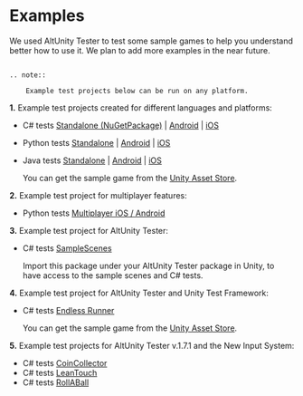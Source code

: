 # Examples

We used AltUnity Tester to test some sample games to help you understand better how to use it.
We plan to add more examples in the near future.

```eval_rst

.. note::

    Example test projects below can be run on any platform.

```

**1.** Example test projects created for different languages and platforms:

* C# tests [Standalone (NuGetPackage)](https://gitlab.com/altom/altunity/examples/alttrashcat-tests-csharp) | [Android](https://gitlab.com/altom/altunity/examples/android-build-with-csharp-tests) | [iOS](https://gitlab.com/altom/altunity/examples/ios-build-with-csharp-tests)
* Python tests [Standalone](https://gitlab.com/altom/altunity/examples/standalone-build-with-python-tests) | [Android](https://gitlab.com/altom/altunity/examples/alttrashcat-tests-python) | [iOS](https://gitlab.com/altom/altunity/examples/ios-build-with-python-tests)
* Java tests [Standalone](https://gitlab.com/altom/altunity/examples/standalone-and-android-build-with-java-tests) | [Android](https://gitlab.com/altom/altunity/examples/standalone-and-android-build-with-java-tests) | [iOS](https://gitlab.com/altom/altunity/examples/alttrashcat-tests---java)

    You can get the sample game from the [Unity Asset Store](https://assetstore.unity.com/packages/essentials/tutorial-projects/endless-runner-sample-game-87901).

**2.** Example test project for multiplayer features:

* Python tests [Multiplayer iOS / Android](https://gitlab.com/altom/altunity/examples/alttanksmultiplayer-test-python)

<!--
**3.** Example test project for AltUnity Pro Alpha:

* C# tests [WebGL](https://gitlab.com/altom/altunity/examples/altunity-pro-alpha-example)

    You can get the sample game from the [Unity Asset Store](https://assetstore.unity.com/packages/essentials/tutorial-projects/tanks-tutorial-46209).
 -->

**3.** Example test project for AltUnity Tester:

* C# tests [SampleScenes](https://altom.gitlab.io/altunity/altunitytester/SampleScenes/SampleScenes.unitypackage)

    Import this package under your AltUnity Tester package in Unity, to have access to the sample scenes and C# tests.

**4.** Example test project for AltUnity Tester and Unity Test Framework:

* C# tests [Endless Runner](https://gitlab.com/altom/altunity/examples/unity-test-runner)

    You can get the sample game from the [Unity Asset Store](https://assetstore.unity.com/packages/essentials/tutorial-projects/endless-runner-sample-game-87901).

**5.** Example test projects for AltUnity Tester v.1.7.1 and the New Input System:

* C# tests [CoinCollector](https://gitlab.com/altom/altunity/examples/new-input-system-examples/coincollector-csharp-tests)
* C# tests [LeanTouch](https://gitlab.com/altom/altunity/examples/new-input-system-examples/leantouch-csharp-tests)
* C# tests [RollABall](https://gitlab.com/altom/altunity/examples/new-input-system-examples/rollaball-csharp-tests)